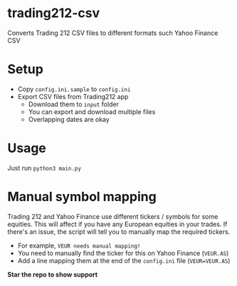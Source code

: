 # trading212-csv
Converts Trading 212 CSV files to different formats such Yahoo Finance CSV

# Setup
- Copy `config.ini.sample` to `config.ini`
- Export CSV files from Trading212 app 
  - Download them to `input` folder
  - You can export and download multiple files
  - Overlapping dates are okay

# Usage
Just run `python3 main.py`

# Manual symbol mapping
Trading 212 and Yahoo Finance use different tickers / symbols for some equities. This will affect if you have any European equities in your trades. If there's an issue, the script will tell you to manually map the required tickers.
- For example, `VEUR needs manual mapping!`
- You need to manually find the ticker for this on Yahoo Finance (`VEUR.AS`)
- Add a line mapping them at the end of the `config.ini` file (`VEUR=VEUR.AS`)

**Star the repo to show support**
